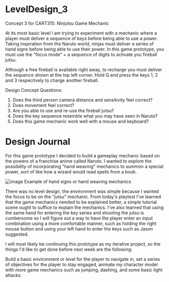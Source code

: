 # LevelDesign_3

 Concept 3 for CART315: Ninjutsu Game Mechanic

At its most basic level I am trying to experiment with a mechanic where a player must deliver a sequence of keys before being able to use a power. Taking inspiration from the Naruto world, ninjas must deliver a series of hand signs before being able to use their power. In this game prototype, you must use the "focus mode" + a sequence of digits to activate you fireball jutsu.

Although a free fireball is available right away, to recharge you must deliver the sequence shown at the top left corner. Hold Q and press the keys 1, 2 and 3 respecitvely to charge another fireball.

Design Concept Questions:

1. Does the third person camera distance and sensitivity feel correct?
2. Does movement feel correct?
3. Are you able to use and re-use the fireball jutsu?
4. Does the key sequence resemble what you may have seen in Naruto?
5. Does this game mechanic work well with a mouse and keyboard?


# Design Journal

For this game prototype I decided to build a gameplay mechanic based on the powers of a franchise anime called Naruto. I wanted to explore the possibility of incorporating "hand weaving" mechanics to summon a special power, sort of like how a wizard would read spells from a book.

![image](https://user-images.githubusercontent.com/47067612/112344132-2d6e7d00-8c9a-11eb-8cf3-eefbc2bd9b0c.png)
Example of hand signs or hand weaving mechanics

There was no level design, the environment was simple because I wanted the focus to be on the "jutsu" mechanic. From today's playtest I've learned that the game mechanics needed to be explained better, a simple tutorial scene ought to suffice to explain the mechanics. I've also learned that using the same hand for entering the key series and shooting the jutsu is cumbersome so I will figure out a way to have the player enter an input combination using a more comfortable manner, such as holding the right mouse button and using your left hand to enter the keys such as Jason suggested.

I will most likely be continuing this prototype as my iterative project, so the things I'd like to get done before next week are the following:

Build a basic environment or level for the player to navigate in, set a series of objectives for the player to stay engaged, animate my character model with more game mechanics such as jumping, dashing, and some basic light attacks.
